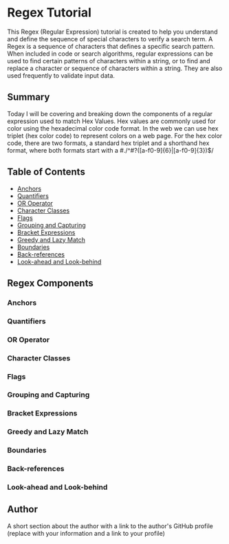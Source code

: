 # Regex Tutorial

This Regex (Regular Expression) tutorial is created to help you understand and define the sequence of special characters to verify a search term. A Regex is a sequence of characters that defines a specific search pattern. When included in code or search algorithms, regular expressions can be used to find certain patterns of characters within a string, or to find and replace a character or sequence of characters within a string. They are also used frequently to validate input data.

## Summary

Today I will be covering and breaking down the components of a regular expression used to match Hex Values. Hex values are commonly used for color using the hexadecimal color code format. In the web we can use hex triplet (hex color code) to represent colors on a web page. For the hex color code, there are two formats, a standard hex triplet and a shorthand hex format, where both formats start with a #./^#?([a-f0-9]{6}|[a-f0-9]{3})$/

## Table of Contents

- [Anchors](#anchors)
- [Quantifiers](#quantifiers)
- [OR Operator](#or-operator)
- [Character Classes](#character-classes)
- [Flags](#flags)
- [Grouping and Capturing](#grouping-and-capturing)
- [Bracket Expressions](#bracket-expressions)
- [Greedy and Lazy Match](#greedy-and-lazy-match)
- [Boundaries](#boundaries)
- [Back-references](#back-references)
- [Look-ahead and Look-behind](#look-ahead-and-look-behind)

## Regex Components

### Anchors

### Quantifiers

### OR Operator

### Character Classes

### Flags

### Grouping and Capturing

### Bracket Expressions

### Greedy and Lazy Match

### Boundaries

### Back-references

### Look-ahead and Look-behind

## Author

A short section about the author with a link to the author's GitHub profile (replace with your information and a link to your profile)
